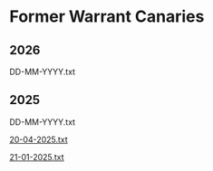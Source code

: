 # Former Warrant Canaries

## 2026

DD-MM-YYYY.txt


## 2025

DD-MM-YYYY.txt

[20-04-2025.txt](./20-04-2025.txt)

[21-01-2025.txt](./21-01-2025.txt)
